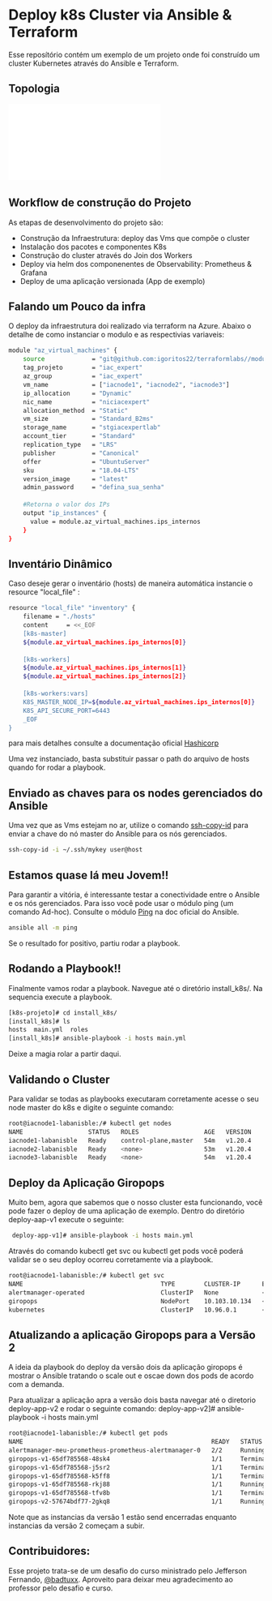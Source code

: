 # Deploy k8s Cluster via Ansible & Terraform
Esse reposítório contém um exemplo de um projeto onde foi construído um cluster Kubernetes através do Ansible e Terraform.

## Topologia

![plot](./projetok8s.pdf)


## Workflow de construção do Projeto
As etapas de desenvolvimento do projeto são:
- Construção da Infraestrutura: deploy das Vms que compõe o cluster
- Instalação dos pacotes e componentes K8s
- Construção do cluster através do Join dos Workers
- Deploy via helm dos componenentes de Observability: Prometheus & Grafana
- Deploy de uma aplicação versionada (App de exemplo)

## Falando um Pouco da infra
O deploy da infraestrutura doi realizado via terraform na Azure. Abaixo o detalhe de como instanciar o modulo e as respectivias variaveis:

```bash
module "az_virtual_machines" {
    source             = "git@github.com:igoritos22/terraformlabs//modules/az_virtual_machine"
    tag_projeto        = "iac_expert"
    az_group           = "iac_expert"
    vm_name            = ["iacnode1", "iacnode2", "iacnode3"]
    ip_allocation      = "Dynamic"
    nic_name           = "niciacexpert"
    allocation_method  = "Static"
    vm_size            = "Standard_B2ms"
    storage_name       = "stgiacexpertlab"
    account_tier       = "Standard"
    replication_type   = "LRS"
    publisher          = "Canonical"
    offer              = "UbuntuServer"
    sku                = "18.04-LTS"
    version_image      = "latest"
    admin_password     = "defina_sua_senha"

    #Retorna o valor dos IPs
    output "ip_instances" {
      value = module.az_virtual_machines.ips_internos
    }
}
```
## Inventário Dinâmico
Caso deseje gerar o inventário (hosts) de maneira automática instancie o resource "local_file" :
```bash
resource "local_file" "inventory" {
    filename = "./hosts"
    content     = <<_EOF
    [k8s-master]
    ${module.az_virtual_machines.ips_internos[0]}

    [k8s-workers]
    ${module.az_virtual_machines.ips_internos[1]}
    ${module.az_virtual_machines.ips_internos[2]}

    [k8s-workers:vars]
    K8S_MASTER_NODE_IP=${module.az_virtual_machines.ips_internos[0]}
    K8S_API_SECURE_PORT=6443
    _EOF
}
```
para mais detalhes consulte a documentação oficial [Hashicorp](https://registry.terraform.io/providers/hashicorp/local/latest/docs/resources/file)

Uma vez instanciado, basta substituir passar o path do arquivo de hosts quando for rodar a playbook. 

## Enviado as chaves para os nodes gerenciados do Ansible
Uma vez que as Vms estejam no ar, utilize o comando [ssh-copy-id](https://www.ssh.com/ssh/copy-id) para enviar a chave do nó master do Ansible para os nós gerenciados.
```bash
ssh-copy-id -i ~/.ssh/mykey user@host
```

## Estamos quase lá meu Jovem!!

Para garantir a vitória, é interessante testar a conectividade entre o Ansible e os nós gerenciados. Para isso você pode usar o módulo ping (um comando Ad-hoc). Consulte o módulo [Ping](https://docs.ansible.com/ansible/2.3/ping_module.html) na doc oficial do Ansible.

```bash
ansible all -m ping
```
Se o resultado for positivo, partiu rodar a playbook.

## Rodando a Playbook!!
Finalmente vamos rodar a playbook. Navegue até o diretório install_k8s/. Na sequencia execute a playbook.
```bash
[k8s-projeto]# cd install_k8s/
[install_k8s]# ls
hosts  main.yml  roles
[install_k8s]# ansible-playbook -i hosts main.yml
```
Deixe a magia rolar a partir daqui.

## Validando o Cluster
Para validar se todas as playbooks executaram corretamente acesse o seu node master do k8s e digite o seguinte comando:
```bash
root@iacnode1-labanisble:/# kubectl get nodes
NAME                  STATUS   ROLES                  AGE   VERSION
iacnode1-labanisble   Ready    control-plane,master   54m   v1.20.4
iacnode2-labanisble   Ready    <none>                 53m   v1.20.4
iacnode3-labanisble   Ready    <none>                 54m   v1.20.4
```
## Deploy da Aplicação Giropops

Muito bem, agora que sabemos que o nosso cluster esta funcionando, você pode fazer o deploy de uma aplicação de exemplo. Dentro do diretório deploy-aap-v1 execute o seguinte:
```bash
 deploy-app-v1]# ansible-playbook -i hosts main.yml
```
Através do comando kubectl get svc ou kubectl get pods você poderá validar se o seu deploy ocorreu corretamente via a playbook.

```bash
root@iacnode1-labanisble:/# kubectl get svc
NAME                                      TYPE        CLUSTER-IP      EXTERNAL-IP   PORT(S)                        AGE
alertmanager-operated                     ClusterIP   None            <none>        9093/TCP,9094/TCP,9094/UDP     66m
giropops                                  NodePort    10.103.10.134   <none>        80:32222/TCP,32111:32111/TCP   60m
kubernetes                                ClusterIP   10.96.0.1       <none>        443/TCP                        67m
```
## Atualizando a aplicação Giropops para a Versão 2
A ideia da playbook do deploy da versão dois da aplicação giropops é mostrar o Ansible tratando o scale out e oscae down dos pods de acordo com a demanda.

Para atualizar a aplicação apra a versão dois basta navegar até o diretorio deploy-app-v2 e rodar o seguinte comando:
deploy-app-v2]# ansible-playbook -i hosts main.yml
```bash
root@iacnode1-labanisble:/# kubectl get pods
NAME                                                    READY   STATUS        RESTARTS   AGE
alertmanager-meu-prometheus-prometheus-alertmanager-0   2/2     Running       0          72m
giropops-v1-65df785568-48sk4                            1/1     Terminating   0          6m10s
giropops-v1-65df785568-j5sr2                            1/1     Terminating   0          6m10s
giropops-v1-65df785568-k5ff8                            1/1     Terminating   0          6m10s
giropops-v1-65df785568-rkj88                            1/1     Running       0          6m10s
giropops-v1-65df785568-tfv8b                            1/1     Terminating   0          6m10s
giropops-v2-57674bdf77-2gkq8                            1/1     Running       0          60m
```
Note que as instancias da versão 1 estão send encerradas enquanto instancias da versão 2 começam a subir.

## Contribuidores:
Esse projeto trata-se de um desafio do curso ministrado pelo Jefferson Fernando,  [@badtuxx](https://github.com/badtuxx). Aproveito para deixar meu agradecimento ao professor pelo desafio e curso.
